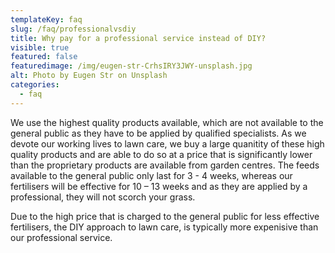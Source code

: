 ```yaml
---
templateKey: faq
slug: /faq/professionalvsdiy
title: Why pay for a professional service instead of DIY?
visible: true
featured: false
featuredimage: /img/eugen-str-CrhsIRY3JWY-unsplash.jpg
alt: Photo by Eugen Str on Unsplash
categories:
  - faq
---
```



We use the highest quality products available, which are not available to the general public as they have to be applied by qualified specialists. As we devote our working lives to lawn care, we buy a large quanitity of these high quality products and are able to do so at a price that is significantly lower than the proprietary products are available from garden centres. The feeds available to the general public only last for 3 - 4 weeks, whereas our fertilisers will be effective for 10 – 13 weeks and as they are applied by a professional, they will not scorch your grass. 

Due to the high price that is charged to the general public for less effective fertilisers, the DIY approach to lawn care, is typically more expenisive than our professional service. 